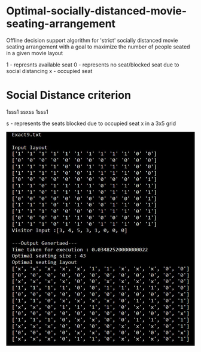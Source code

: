 # Optimal-socially-distanced-movie-seating-arrangement
Offline decision support algorithm for 'strict' socially distanced movie seating arrangement with a goal to maximize the number of people seated in a given movie layout

1 - represnts available seat
0 - represents no seat/blocked seat due to social distancing
x - occupied seat

# Social Distance criterion
1sss1
ssxss
1sss1

s - represents the seats blocked due to occupied seat x in a 3x5 grid

<img alt="Test Instance" src="images/result.jpg">  


